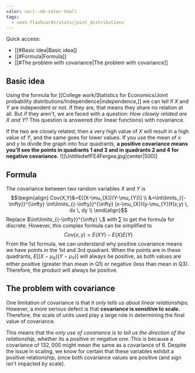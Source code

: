 ```yaml
---
color: var(--mk-color-teal)
tags:
  - sem1-flashcards/stats/joint_distributions
---
```

Quick access:
- [[#Basic idea|Basic idea]]
- [[#Formula|Formula]]
- [[#The problem with covariance|The problem with covariance]]

## Basic idea
Using the formula for [[College work/Statistics for Economics/Joint probability distributions/Independence|independence,]] we can tell if $X$ and $Y$ are independent or not. If they are, that means they share no relation at all. But if they aren't, we are faced with a question: *How closely related are $X$ and $Y$*? This question is answered (for linear functions) with covariance.

If the two are closely related, then a very high value of $X$ will result in a high value of $Y$, and the same goes for lower values. If you use the mean of $x$ and $y$ to divide the graph into four quadrants, **a positive covariance means you'll see the points in quadrants 1 and 3 and in quadrants 2 and 4 for negative covariance.** 
![[UntitledwfFE4Fergea.jpg|center|500]]

## Formula
The covariance between two random variables $X$ and $Y$ is
$$\begin{align}
Cov(X,Y)&=E[(X-\mu_{X})(Y-\mu_{Y})] \\
&=\int\limits_{{-\infty}}^{\infty} \int\limits_{{-\infty}}^{\infty} (x-\mu_{X})(y-\mu_{Y})f(x,y) \, dx  \, dy  \\
\end{align}$$
Replace $\int\limits_{{-\infty}}^{\infty}  \,$ with $\sum$ to get the formula for discrete. However, this complex formula can be simplified to $$Cov(x,y)=E(XY)-E(X)E(Y)$$
From the 1st formula, we can understand why positive covariance means we have points in the 1st and 3rd quadrant. When the points are in these quadrants, $E[(X-\mu_{X})(Y-\mu_{Y})]$ will always be positive, as both values are either positive (greater than mean in Q1) or negative (less than mean in Q3). Therefore, the product will always be positive.

## The problem with covariance
One limitation of covariance is that it *only tells us about linear relationships.* However, a more serious defect is that **covariance is sensitive to scale.** Therefore, the scale of units used play a large role in determining the final value of covariance.

This means that the *only use of covariance is to tell us the direction of the relationship,* whether its a positive or negative one. This is because a covariance of $132,000$ might mean the same as a covariance of $6$. Despite the issue in scaling, we know for certain that these variables exhibit a positive relationship, since both covariance values are positive (and sign isn't impacted by scale).
